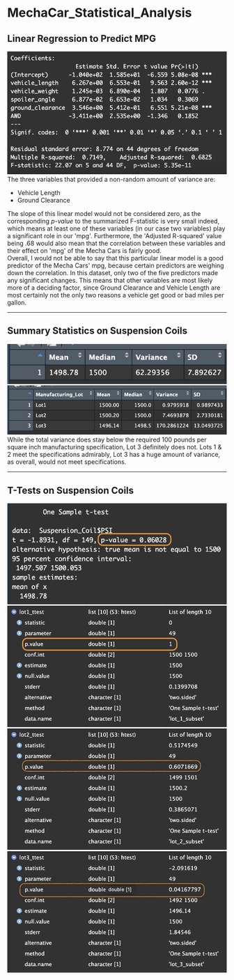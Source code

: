 # MechaCar_Statistical_Analysis

## Linear Regression to Predict MPG

![Linear Regression](Images/MechaCar_LinRegress_Summary.png)
The three variables that provided a non-random amount of variance are:

- Vehicle Length
- Ground Clearance

The slope of this linear model would not be considered zero, as the corresponding *p-value* to the summarized F-statistic is very small indeed, which means at least one of these variables (in our case two variables) play a significant role in our 'mpg'.
Furthermore, the 'Adjusted R-squared' value being .68 would also mean that the correlation between these variables and their effect on 'mpg' of the Mecha Cars is fairly good.  
Overall, I would not be able to say that this particular linear model is a good predictor of the Mecha Cars' mpg, because certain predictors are weighing down the correlation. In this dataset, only two of the five predictors made any significant changes. This means that other variables are most likely more of a deciding factor, since Ground Clearance and Vehicle Length are most certainly not the only two reasons a vehicle get good or bad miles per gallon.  
  
---
## Summary Statistics on Suspension Coils
![Total Summary](Images/PSI_total_summary.png)
![Lot Summary](Images/PSI_lot_summary.png)
While the total variance does stay below the required 100 pounds per square inch manufacturing specification, Lot 3 definitely does not. Lots 1 & 2 meet the specifications admirably, Lot 3 has a huge amount of variance, as overall, would not meet specifications.  

---
## T-Tests on Suspension Coils
![Total TTest](Images/Total_PSI_OneSampleTTest.png)
![Lot1TTest](Images/Lot1_TTest.png)
![Alt text](Images/Lot2_TTest.png)
![Alt text](Images/Lot3_TTest.png)